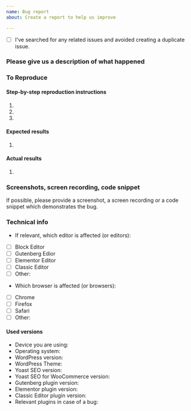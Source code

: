 ```yaml
---
name: Bug report
about: Create a report to help us improve

---
```


<!-- Please use this template when creating an issue. 
- Please check the boxes after you've created your issue.
- Please use the latest version of Yoast SEO.-->

* [ ] I've searched for any related issues and avoided creating a duplicate issue.

### Please give us a description of what happened

### To Reproduce
#### Step-by-step reproduction instructions
1. 
2. 
3. 

#### Expected results
1. 

#### Actual results
1. 


### Screenshots, screen recording, code snippet
If possible, please provide a screenshot, a screen recording or a code snippet which demonstrates the bug.

### Technical info
<!-- You can check these boxes once you've created the issue.
- If you are using Gutenberg, Elementor or the Classic Editor plugin, please make sure you have updated to the latest version.
 -->
* If relevant, which editor is affected (or editors): 
- [ ] Block Editor
- [ ] Gutenberg Edior
- [ ] Elementor Editor
- [ ] Classic Editor 
- [ ] Other: <!-- please specify -->

<!-- You can check these boxes once you've created the issue. -->
* Which browser is affected (or browsers): 
- [ ] Chrome
- [ ] Firefox
- [ ] Safari
- [ ] Other: <!-- please specify -->

#### Used versions
* Device you are using:
* Operating system:
* WordPress version: 
* WordPress Theme:
* Yoast SEO version: 
* Yoast SEO for WooCommerce version:
* <!-- If relevant -->Gutenberg plugin version: 
* <!-- If relevant -->Elementor plugin version: 
* <!-- If relevant -->Classic Editor plugin version: 
* Relevant plugins in case of a bug: 
